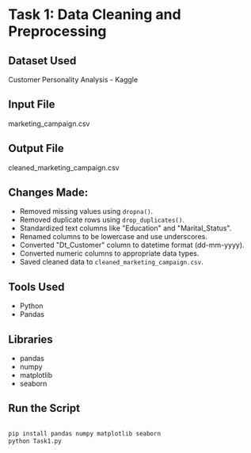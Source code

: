 # Task 1: Data Cleaning and Preprocessing

## Dataset Used
Customer Personality Analysis - Kaggle

## Input File
marketing_campaign.csv

## Output File
cleaned_marketing_campaign.csv

## Changes Made:
- Removed missing values using `dropna()`.
- Removed duplicate rows using `drop_duplicates()`.
- Standardized text columns like "Education" and "Marital_Status".
- Renamed columns to be lowercase and use underscores.
- Converted "Dt_Customer" column to datetime format (dd-mm-yyyy).
- Converted numeric columns to appropriate data types.
- Saved cleaned data to `cleaned_marketing_campaign.csv`.

## Tools Used
- Python
- Pandas

## Libraries
- pandas
- numpy
- matplotlib
- seaborn

## Run the Script
```bash

pip install pandas numpy matplotlib seaborn
python Task1.py

